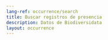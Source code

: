 ```yaml
---
lang-ref: occurrence/search
title: Buscar registros de presencia
description: Datos de Biodiversidata
layout: occurrence
---
```

